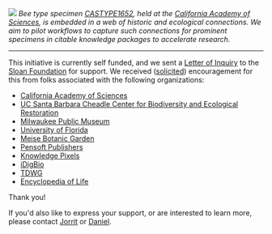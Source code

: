 ![](https://raw.github.com/beehind/beehind.github.io/main/CASTYPE1652.svg) 
*Bee type specimen [CASTYPE1652](https://library.big-bee.net/portal/collections/individual/index.php?occid=2081959), held at the [California Academy of Sciences](https://calacademy.org/), is embedded in a web of historic and ecological connections. We aim to pilot workflows to capture such connections for prominent specimens in citable knowledge packages to accelerate research.*

------------------------

This initiative is currently self funded, and we sent a [Letter of Inquiry](https://drive.google.com/file/d/1LNUQQiiusdPdQhNDXpWNE1ucCObq5EXT/view) to the [Sloan Foundation]([https://sloan.org](https://apply.sloan.org/prog/history_of_science/)) for support. We received ([solicited](https://drive.google.com/file/d/1HKZ5Pa1HwzQjlfzzIcmNIKl9fCGom2NX/view)) encouragement for this from folks associated with the following organizations:

 * [California Academy of Sciences](https://drive.google.com/file/d/1CLSa5RuERFZ7-UHwtS5zr-O135TvoJOm/view)
 * [UC Santa Barbara Cheadle Center for Biodiversity and Ecological Restoration](https://drive.google.com/file/d/19ihF5Bfjgksy_SbR0t_7BRD216IKTrip/view)
 * [Milwaukee Public Museum](https://drive.google.com/file/d/1ByQYWf1MzYDLLgnYAxLCxx6hqdN7yUFk/view)
 * [University of Florida](https://drive.google.com/file/d/1jk4tuYySpjkxKue1v3Orj18zzrlKC4Qx/view)
 * [Meise Botanic Garden](https://drive.google.com/file/d/1Nw1PCCr3BdqE8Hqh01p_nKTKcdDFpgM9/view)
 * [Pensoft Publishers](https://drive.google.com/file/d/1_GWSibYbv3AaCHcPyBCKoNkiZP0qXyBV/view)
 * [Knowledge Pixels](https://drive.google.com/file/d/1GNjaWSyCsQ-XKmwyQQ6eZ8O_HcJ57wc3/view)
 * [iDigBio](https://drive.google.com/file/d/1XYKZgEtwZmi7sAxoxXsrQpIKVGUG7obz/view)
 * [TDWG](https://drive.google.com/file/d/19H7ZGrUPT-m-1WYOJOtfwRzARAh-Yzbl/view)
 * [Encyclopedia of Life](https://drive.google.com/file/d/120lybR0ldS4Tj1at-ziiUmSVhQI0drD2/view)

Thank you!

If you'd also like to express your support, or are interested to learn more, please contact [Jorrit](https://jhpoelen.nl) or [Daniel](https://orcid.org/0000-0001-9488-1870).   
